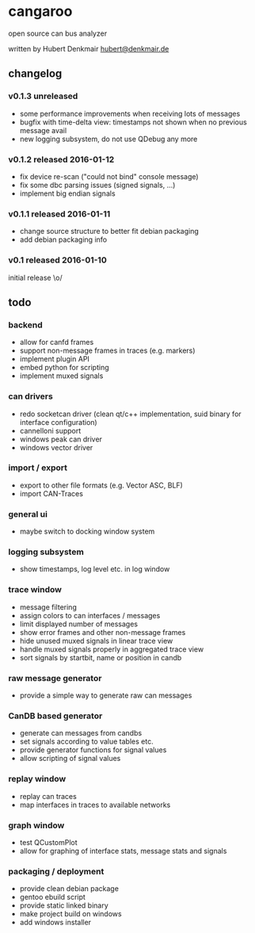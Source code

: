 # cangaroo
open source can bus analyzer

written by Hubert Denkmair <hubert@denkmair.de>

## changelog


### v0.1.3 unreleased
* some performance improvements when receiving lots of messages 
* bugfix with time-delta view: timestamps not shown when no previous message avail
* new logging subsystem, do not use QDebug any more

### v0.1.2 released 2016-01-12
* fix device re-scan ("could not bind" console message)
* fix some dbc parsing issues (signed signals, ...)
* implement big endian signals

### v0.1.1 released 2016-01-11
* change source structure to better fit debian packaging
* add debian packaging info

### v0.1 released 2016-01-10
initial release \o/



## todo

### backend
* allow for canfd frames
* support non-message frames in traces (e.g. markers)
* implement plugin API
* embed python for scripting
* implement muxed signals

### can drivers
* redo socketcan driver (clean qt/c++ implementation, suid binary for interface configuration)
* cannelloni support
* windows peak can driver
* windows vector driver

### import / export
* export to other file formats (e.g. Vector ASC, BLF)
* import CAN-Traces

### general ui
* maybe switch to docking window system

### logging subsystem
* show timestamps, log level etc. in log window

### trace window
* message filtering
* assign colors to can interfaces / messages
* limit displayed number of messages
* show error frames and other non-message frames
* hide unused muxed signals in linear trace view
* handle muxed signals properly in aggregated trace view
* sort signals by startbit, name or position in candb

### raw message generator
* provide a simple way to generate raw can messages

### CanDB based generator
* generate can messages from candbs
* set signals according to value tables etc.
* provide generator functions for signal values
* allow scripting of signal values

### replay window
* replay can traces
* map interfaces in traces to available networks

### graph window
* test QCustomPlot
* allow for graphing of interface stats, message stats and signals

### packaging / deployment
* provide clean debian package
* gentoo ebuild script
* provide static linked binary
* make project build on windows
* add windows installer

